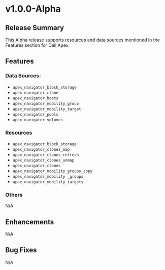# v1.0.0-Alpha
## Release Summary
This Alpha release supports resources and data sources mentioned in the Features section for Dell Apex.
## Features

### Data Sources:
* `apex_navigator_block_storage`
* `apex_navigator_clone`
* `apex_navigator_hosts`
* `apex_navigator_mobility_group`
* `apex_navigator_mobility_target`
* `apex_navigator_pools`
* `apex_navigator_volumes`

### Resources
* `apex_navigator_block_storage`
* `apex_navigator_clones_map`
* `apex_navigator_clones_refresh`
* `apex_navigator_clones_unmap`
* `apex_navigator_clones`
* `apex_navigator_mobility_groups_copy`
* `apex_navigator_mobility _groups`
* `apex_navigator_mobility_targets`

### Others
N/A

## Enhancements
N/A

## Bug Fixes
N/A
